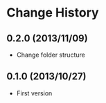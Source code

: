 Change History
=================

## 0.2.0 (2013/11/09)

* Change folder structure

## 0.1.0 (2013/10/27)

* First version
